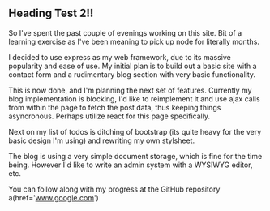 Heading Test 2!!
--------
So I've spent the past couple of evenings working on this site. Bit of a learning exercise as I've been meaning to pick up node for literally months.

I decided to use express as my web framework, due to its massive popularity and ease of use. My initial plan is to build out a basic site with a contact form and a rudimentary blog section with very basic functionality.

This is now done, and I'm planning the next set of features. Currently my blog implementation is blocking, I'd like to reimplement it and use ajax calls from within the page to fetch the post data, thus keeping things asyncronous. Perhaps utilize react for this page specifically.

Next on my list of todos is ditching of bootstrap (its quite heavy for the very basic design I'm using) and rewriting my own stylsheet.

The blog is using a very simple document storage, which is fine for the time being. However I'd like to write an admin system with a WYSIWYG editor, etc.

You can follow along with my progress at the GitHub repository a(href='www.google.com')